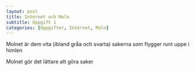 ```yaml
---
layout: post
title: Internet och Moln
subtitle: Uppgift 1
categories: [Uppgifter, Internet, Moln]
---
```

Molnet är dem vita (ibland gråa och svarta) sakerna som flygger runt uppe i himlen

Molnet gör det lättare att göra saker
